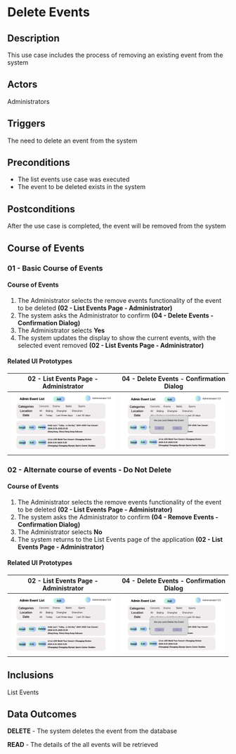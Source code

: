# Delete Events

## Description

This use case includes the process of removing an existing event from the system

## Actors

Administrators

## Triggers

The need to delete an event from the system

## Preconditions

- The list events use case was executed
- The event to be deleted exists in the system

## Postconditions

After the use case is completed, the event will be removed from the system

## Course of Events

### 01 - Basic Course of Events

#### Course of Events
1. The Administrator selects the remove events functionality of the event to be deleted **(02 - List Events Page - Administrator)**
2. The system asks the Administrator to confirm **(04 - Delete Events - Confirmation Dialog)**
3. The Administrator selects **Yes**
4. The system updates the display to show the current events, with the selected event removed **(02 - List Events Page - Administrator)**

#### Related UI Prototypes
| 02 - List Events Page - Administrator | 04 - Delete Events - Confirmation Dialog                      |
| --------------------------------------|---------------------------------------------------------------|
| ![List Events Page - Administrator](../ui/ListEvents(Administrator).png) | ![Delete Events - Confirmation Dialog](../ui/DeleteEvent.png) |

### 02 - Alternate course of events - Do Not Delete

#### Course of Events
1. The Administrator selects the remove events functionality of the event to be deleted **(02 - List Events Page - Administrator)**
2. The system asks the Administrator to confirm **(04 - Remove Events - Confirmation Dialog)**
3. The Administrator selects **No**
4. The system returns to the List Events page of the application **(02 - List Events Page - Administrator)**

#### Related UI Prototypes
| 02 - List Events Page - Administrator | 04 - Delete Events - Confirmation Dialog                      |
| ------------------------------------- |---------------------------------------------------------------|
| ![List Events Page - Administrator](../ui/ListEvents(Administrator).png) | ![Delete Events - Confirmation Dialog](../ui/DeleteEvent.png) |

## Inclusions
List Events

## Data Outcomes
**DELETE** - The system deletes the event from the database

**READ** - The details of the all events will be retrieved
